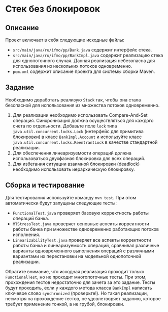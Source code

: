 # Стек без блокировок

## Описание
Проект включает в себя следующие исходные файлы:

* `src/main/java/ru/ifmo/pp/Bank.java` содержит интерфейс стека.* `src/main/java/ru/ifmo/pp/BankImpl.java` содержит реализацию стека для однопоточного случая. Данная реализация небезопасна для использования из нескольких потоков одновременно.* `pom.xml` содержит описание проекта для системы сборки Maven.

## Задание
Необходимо доработать реализую `Stack` так, чтобы она стала безопасной для использования из множества потоков одновременно.1.	Для реализации необходимо использовать Compare-And-Set операция. Синхронизация должна осуществляться для каждого счета по отдельности. Добавьте поле `lock` типа `java.util.concurrent.locks.Lock` (интерфейс для примитива блокировки) в класс `BankImpl.Account` и используйте класс `java.util.concurrent.locks.ReentrantLock` в качестве стандартной реализации.2.	Для обеспечения линеаризуемости операций должна использоваться двухфазная блокировка для всех операций.3.	Для избегания ситуации взаимной блокировки (deadlock) необходимо использовать иерархическую блокировку.

## Сборка и тестированиеДля тестирования используйте команду `mvn test`. При этом автоматически будут запущены следующие тесты:
* `FunctionalTest.java` проверяет базовую корректность работы операций банка.* `MTStressTest.java` проверяет основные аспекты корректности работы банка при множестве одновременно работающих потоков исполнения.* `LinearizabilityTest.java` проверяет все аспекты корректности работы банка и линеаризуемость операций, сравнивая различные варианты одновременного выполнения операций с различными вариантами их перестановки на модельной однопоточной реализации.

Обратите внимание, что исходная реализация проходит только `FunctionalTest`, но не проходит многопоточные тесты. При этом, прохождения тестов недостаточно для зачета за это задание. Тесты будут проходить, если у каждого метода класса `BankImpl` написать ключевое слово `synchronized` (проверьте!). Но такая реализации, несмотря на прохождение тестов, не удовлетворяет заданию, которое требует применение тонкой, а не грубой, блокировки.